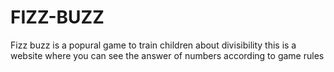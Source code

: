 # FIZZ-BUZZ
Fizz buzz is a popural game to train children about divisibility this is a website where you can see the answer of numbers according to game rules
